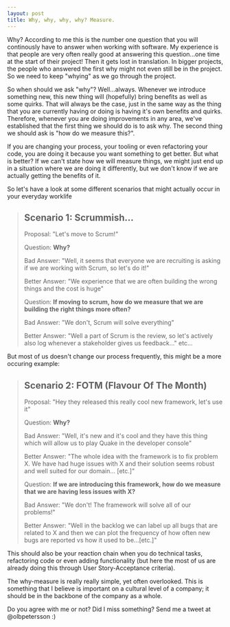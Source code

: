 ```yaml
---
layout: post
title: Why, why, why, why? Measure.
---
```


Why? According to me this is the number one question that you will continously have to answer when working with software. My experience is that people are very often really good at answering this question...one time at the start of their project! Then it gets lost in translation. In bigger projects, the people who answered the first why might not even still be in the project. So we need to keep "whying" as we go through the project.


So when should we ask "why"? Well...always. Whenever we introduce something new, this new thing will (hopefully) bring benefits as well as some quirks. That will always be the case, just in the same way as the thing that you are currently having or doing is having it's own benefits and quirks. Therefore, whenever you are doing improvements in any area, we've established that the first thing we should do is to ask why. The second thing we should ask is "how do we measure this?".


If you are changing your process, your tooling or even refactoring your code, you are doing it because you want something to get better. But what is better? If we can't state how we will measure things, we might just end up in a situation where we are doing it differently, but we don't know if we are actually getting the benefits of it.


So let's have a look at some different scenarios that might actually occur in your everyday worklife


>## Scenario 1: Scrummish...
>Proposal: "Let's move to Scrum!"
>
>Question: <strong>Why?</strong>
>
>Bad Answer: "Well, it seems that everyone we are recruiting is asking if we are working with Scrum, so let's do it!"
>
>Better Answer: "We experience that we are often building the wrong things and the cost is huge"
>
>Question: <strong>If moving to scrum, how do we measure that we are building the right things more often?</strong>
>
>Bad Answer: "We don't, Scrum will solve everything"
>
>Better Answer: "Well a part of Scrum is the review, so let's actively also log whenever a stakeholder gives us feedback..." etc...

But most of us doesn't change our process frequently, this might be a more occuring example:


>## Scenario 2: FOTM (Flavour Of The Month)
>
>Proposal: "Hey they released this really cool new framework, let's use it"
>
>Question: <strong>Why?</strong>
>
>Bad Answer: "Well, it's new and it's cool and they have this thing which will allow us to play Quake in the developer console"
>
>Better Answer: "The whole idea with the framework is to fix problem X. We have had huge issues with X and their solution seems robust and well suited for our domain... [etc.]"
>
>Question: <strong>If we are introducing this framework, how do we measure that we are having less issues with X?</strong>
>
>Bad Answer: "We don't! The framework will solve all of our problems!"
>
>Better Answer: "Well in the backlog we can label up all bugs that are related to X and then we can plot the frequency of how often new bugs are reported vs how it used to be...[etc.]"


This should also be your reaction chain when you do technical tasks, refactoring code or even adding functionality (but here the most of us are already doing this through User Story-Acceptance criteria).

The why-measure is really really simple, yet often overlooked. This is something that I believe is important on a cultural level of a company; it should be in the backbone of the company as a whole.


Do you agree with me or not? Did  I miss something? Send me a tweet at @olbpetersson :)
